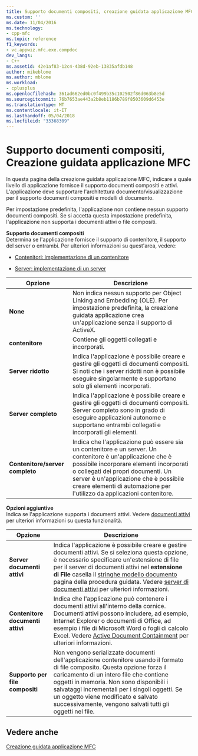 ```yaml
---
title: Supporto documenti compositi, creazione guidata applicazione MFC | Documenti Microsoft
ms.custom: ''
ms.date: 11/04/2016
ms.technology:
- cpp-mfc
ms.topic: reference
f1_keywords:
- vc.appwiz.mfc.exe.compdoc
dev_langs:
- C++
ms.assetid: 42e1af83-12c4-438d-92eb-13835afdb148
author: mikeblome
ms.author: mblome
ms.workload:
- cplusplus
ms.openlocfilehash: 361ad662ed0bc0f499b35c102502f86d063b8e5d
ms.sourcegitcommit: 76b7653ae443a2b8eb1186b789f8503609d6453e
ms.translationtype: MT
ms.contentlocale: it-IT
ms.lasthandoff: 05/04/2018
ms.locfileid: "33368309"
---
```

# <a name="compound-document-support-mfc-application-wizard"></a>Supporto documenti compositi, Creazione guidata applicazione MFC
In questa pagina della creazione guidata applicazione MFC, indicare a quale livello di applicazione fornisce il supporto documenti compositi e attivi. L'applicazione deve supportare l'architettura documento/visualizzazione per il supporto documenti compositi e modelli di documento.  
  
 Per impostazione predefinita, l'applicazione non contiene nessun supporto documenti compositi. Se si accetta questa impostazione predefinita, l'applicazione non supporta i documenti attivi o file compositi.  
  
 **Supporto documenti compositi**  
 Determina se l'applicazione fornisce il supporto di contenitore, il supporto del server o entrambi. Per ulteriori informazioni su quest'area, vedere:  
  
-   [Contenitori: implementazione di un contenitore](../../mfc/containers-implementing-a-container.md)  
  
-   [Server: implementazione di un server](../../mfc/servers-implementing-a-server.md)  
  
|Opzione|Descrizione|  
|------------|-----------------|  
|**None**|Non indica nessun supporto per Object Linking and Embedding (OLE). Per impostazione predefinita, la creazione guidata applicazione crea un'applicazione senza il supporto di ActiveX.|  
|**contenitore**|Contiene gli oggetti collegati e incorporati.|  
|**Server ridotto**|Indica l'applicazione è possibile creare e gestire gli oggetti di documenti compositi. Si noti che i server ridotti non è possibile eseguire singolarmente e supportano solo gli elementi incorporati.|  
|**Server completo**|Indica l'applicazione è possibile creare e gestire gli oggetti di documenti compositi. Server completo sono in grado di eseguire applicazioni autonome e supportano entrambi collegati e incorporati gli elementi.|  
|**Contenitore/server completo**|Indica che l'applicazione può essere sia un contenitore e un server. Un contenitore è un'applicazione che è possibile incorporare elementi incorporati o collegati dei propri documenti. Un server è un'applicazione che è possibile creare elementi di automazione per l'utilizzo da applicazioni contenitore.|  
  
 **Opzioni aggiuntive**  
 Indica se l'applicazione supporta i documenti attivi. Vedere [documenti attivi](../../mfc/active-documents.md) per ulteriori informazioni su questa funzionalità.  
  
|Opzione|Descrizione|  
|------------|-----------------|  
|**Server documenti attivi**|Indica l'applicazione è possibile creare e gestire documenti attivi. Se si seleziona questa opzione, è necessario specificare un'estensione di file per il server di documenti attivi nel **estensione di File** casella il [stringhe modello documento](../../mfc/reference/document-template-strings-mfc-application-wizard.md) pagina della procedura guidata. Vedere [server di documenti attivi](../../mfc/active-document-servers.md) per ulteriori informazioni.|  
|**Contenitore documenti attivi**|Indica che l'applicazione può contenere i documenti attivi all'interno della cornice. Documenti attivi possono includere, ad esempio, Internet Explorer o documenti di Office, ad esempio i file di Microsoft Word o fogli di calcolo Excel. Vedere [Active Document Containment](../../mfc/active-document-containment.md) per ulteriori informazioni.|  
|**Supporto per file compositi**|Non vengono serializzate documenti dell'applicazione contenitore usando il formato di file composito. Questa opzione forza il caricamento di un intero file che contiene oggetti in memoria. Non sono disponibili i salvataggi incrementali per i singoli oggetti. Se un oggetto viene modificato e salvato successivamente, vengono salvati tutti gli oggetti nel file.|  
  
## <a name="see-also"></a>Vedere anche  
 [Creazione guidata applicazione MFC](../../mfc/reference/mfc-application-wizard.md)

